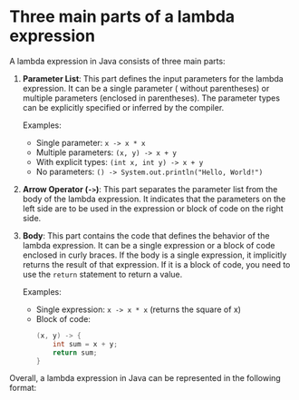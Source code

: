 # Three main parts of a lambda expression

A lambda expression in Java consists of three main parts:

1. **Parameter List**: This part defines the input parameters for the lambda expression. It can be a single parameter (
   without parentheses) or multiple parameters (enclosed in parentheses). The parameter types can be explicitly
   specified or inferred by the compiler.

   Examples:
    - Single parameter: `x -> x * x`
    - Multiple parameters: `(x, y) -> x + y`
    - With explicit types: `(int x, int y) -> x + y`
    - No parameters: `() -> System.out.println("Hello, World!")`

2. **Arrow Operator (`->`)**: This part separates the parameter list from the body of the lambda expression. It
   indicates that the parameters on the left side are to be used in the expression or block of code on the right side.
3. **Body**: This part contains the code that defines the behavior of the lambda expression. It can be a single
   expression or a block of code enclosed in curly braces. If the body is a single expression, it implicitly returns the
   result of that expression. If it is a block of code, you need to use the `return` statement to return a value.

   Examples:
    - Single expression: `x -> x * x` (returns the square of x)
    - Block of code:
      ```java
      (x, y) -> {
          int sum = x + y;
          return sum;
      }
      ```

Overall, a lambda expression in Java can be represented in the following format:
